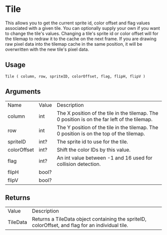 # Tile

This allows you to get the current sprite id, color offset and flag values associated with a given tile. You can optionally supply your own if you want to change the tile's values. Changing a tile's sprite id or color offset will for the tilemap to redraw it to the cache on the next frame. If you are drawing raw pixel data into the tilemap cache in the same position, it will be overwritten with the new tile's pixel data.

## Usage

`Tile ( column, row, spriteID, colorOffset, flag, flipH, flipV )`

## Arguments

<table>
  <tr>
    <td>Name</td>
    <td>Value</td>
    <td>Description</td>
  </tr>
  <tr>
    <td>column</td>
    <td>int</td>
    <td>The X position of the tile in the tilemap. The 0 position is on the far left of the tilemap.</td>
  </tr>
  <tr>
    <td>row</td>
    <td>int</td>
    <td>The Y position of the tile in the tilemap. The 0 position is on the top of the tilemap.</td>
  </tr>
  <tr>
    <td>spriteID</td>
    <td>int?</td>
    <td>The sprite id to use for the tile.</td>
  </tr>
  <tr>
    <td>colorOffset</td>
    <td>int?</td>
    <td>Shift the color IDs by this value.</td>
  </tr>
  <tr>
    <td>flag</td>
    <td>int?</td>
    <td>An int value between -1 and 16 used for collision detection.</td>
  </tr>
  <tr>
    <td>flipH</td>
    <td>bool?</td>
    <td></td>
  </tr>
  <tr>
    <td>flipV</td>
    <td>bool?</td>
    <td></td>
  </tr>
</table>


## Returns

<table>
  <tr>
    <td>Value</td>
    <td>Description</td>
  </tr>
  <tr>
    <td>TileData</td>
    <td>Returns a TileData object containing the spriteID, colorOffset, and flag for an individual tile.</td>
  </tr>
</table>


